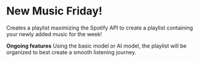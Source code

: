 # New Music Friday!
Creates a playlist maximizing the Spotify API to create a playlist containing your newly added music for the week! 

**Ongoing features**
Using the basic model or AI model, the playlist will be organized to best create a smooth listening journey.

